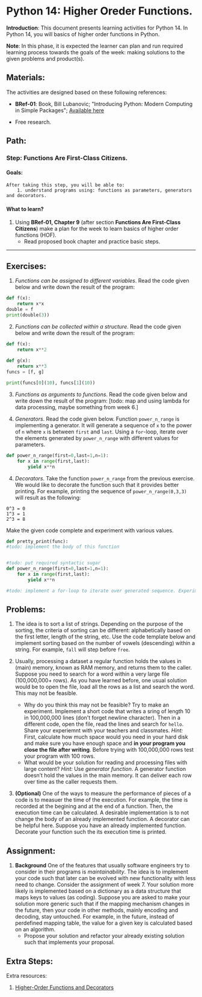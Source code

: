# Python 14: Higher Oreder Functions.

**Introduction**: This document presents learning activities for Python 14. In Python 14, you will basics of higher order functions in Python.

**Note**: In this phase, it is expected the learner can plan and run required learning process towards the goals of the week: making solutions to the given problems and product(s).

## Materials:

The activities are designed based on these following references:

- **BRef-01**: Book, Bill Lubanovic; "Introducing Python: Modern Computing in Simple Packages"; [Available here](https://www.oreilly.com/library/view/introducing-python-2nd/9781492051374/) 

- Free research.

## Path:

### Step: Functions Are First-Class Citizens.

#### Goals:

```
After taking this step, you will be able to:
	1. understand programs using: functions as parameters, generators and decorators.
```

#### What to learn?

1. Using **BRef-01, Chapter 9** (after section **Functions Are First-Class Citizens**) make a plan for the week to learn basics of higher order functions (HOF).
	- Read proposed book chapter and practice basic steps.

<hr>

## Exercises:

1. *Functions can be assigned to different variables*. Read the code given below and write down the result of the program:

```python
def f(x):
    return x*x
double = f
print(double(3))

```
2. *Functions can be collected within a structure*. Read the code given below and write down the result of the program:
```python
def f(x):
    return x**2
    
def g(x):
    return x**3
funcs = [f, g]

print(funcs[0](10), funcs[1](10))
```
3. *Functions as arguments to functions*. Read the code given below and write down the result of the program: [todo: map and using lambda for data processing, maybe something from week 6.]

3. *Generators*. Read the code given below. Function `power_n_range` is implementing a generator. It will generate a sequence of `x` to the power of `n` where `x` is between `first` and `last`. Using a `for`-loop, iterate over the elements generated by `power_n_range` with different values for parameters.

```python
def power_n_range(first=0,last=1,n=1):
    for x in range(first,last):
        yield x**n
```
4. *Decorators*. Take the function `power_n_range` from the previous exercise. We would like to decorate the function such that it provides better printing. For example, printing the sequence of `power_n_range(0,3,3)` will result as the following:
```
0^3 = 0
1^3 = 1
2^3 = 8
```
Make the given code complete and experiment with various values.

```python
def pretty_print(func):
#todo: implement the body of this function


#todo: put required syntactic sugar
def power_n_range(first=0,last=1,n=1):
    for x in range(first,last):
        yield x**n

#todo: implement a for-loop to iterate over generated sequence. Experiment with and without syntactic sugar.
```
## Problems:

1. The idea is to sort a list of strings. Depending on the purpose of the sorting, the criteria of sorting can be different: alphabetically based on the first letter, length of the string, etc. Use the code template below and implement sorting based on the number of vowels (descending) within a string. For example, `fall` will step before `free`.
2. Usually, processing a dataset a regular function holds the values in (main) memory, known as RAM memory, and returns them to the caller. Suppose you need to search for a word within a very large file (100,000,000+ rows). As you have learned before, one usual solution would be to open the file, load all the rows as a list and search the word. This may not be feasible. 
	- Why do you think this may not be feasible? Try to make an experiment. Implement a short code that writes a sring of length 10 in 100,000,000 lines (don't forget newline character). Then in a different code, open the file, read the lines and search for `hello`. Share your experiemnt with your teachers and classmates. *Hint:* First, calculate how much space would you need in your hard disk and make sure you have enough space and **in your program you close the file after writing**. Before trying with 100,000,000 rows test your program with 100 rows.
	- What would be your solution for reading and processing files with large content? *Hint:* Use *generator function*. A generator function doesn’t hold the values in the main memory. It can deliver each row over time as the caller requests them.

3. **(Optional)** One of the ways to measure the performance of pieces of a code is to measuer the time of the execution. For example, the time is recorded at the begining and at the end of a function. Then, the execution time can be calculated. A desirable implementation is to not change the body of an already implemented function. A decorator can be helpful here. Suppose you have an already implemented function. Decorate your function such the its execution time is printed.



## Assignment:

1. **Background** One of the features that usually software engineers try to consider in their programs is *maintainability*. The idea is to implement your code such that later can be evolved with new functionality with less need to change. 
Consider the assignment of week 7. Your solution more likely is implemented based on a dictionary as a data structure that maps keys to values (as coding). Suppose you are asked to make your solution more generic such that if the mapping mechanism changes in the future, then your code in other methods, mainly encoding and decoding, stay untouched. For example, in the future, instead of perdefined mapping table, the value for a given key is calculated based on an algorithm.
	- Propose your solution and refactor your already existing solution such that implements your proposal.

## Extra Steps:

Extra resources:

1. [Higher-Order Functions and Decorators](https://medium.com/python-supply/higher-order-functions-and-decorators-d6bb31a5c78d)